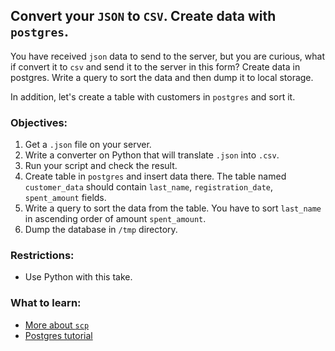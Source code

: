 ## Convert your `JSON` to `CSV`. Create data with `postgres`.
You have received `json` data to send to the server, but you are curious, what if convert it to `csv` and send it to the server in this form? Create data in postgres. Write a query to sort the data and then dump it to local storage.

In addition, let's create a table with customers in `postgres` and sort it.

### Objectives:
1) Get a `.json` file on your server.
2) Write a converter on Python that will translate `.json` into `.csv`.
3) Run your script and check the result.
4) Create table in `postgres` and insert data there. The table named `customer_data` should contain `last_name`, `registration_date`, `spent_amount` fields.
5) Write a query to sort the data from the table. You have to sort `last_name` in ascending order of amount `spent_amount`. 
6) Dump the database in `/tmp` directory.

### Restrictions:
- Use Python with this take.

### What to learn:
- [More about `scp`](https://linuxize.com/post/how-to-use-scp-command-to-securely-transfer-files/)
- [Postgres tutorial](https://www.postgresqltutorial.com/)